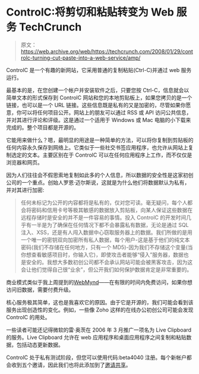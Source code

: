 # ControlC:将剪切和粘贴转变为 Web 服务 TechCrunch

> 原文：<https://web.archive.org/web/https://techcrunch.com/2008/01/29/controlc-turning-cut-paste-into-a-web-service/amp/>

ControlC 是一个有趣的新网站，它采用普通的复制粘贴(Ctrl-C)并通过 web 服务运行。

最基本的是，在您创建一个帐户并安装软件之后，只要您按 Ctrl-C，信息就会以简单文本的形式保存到 ControlC 网站和您的本地剪贴板上，如果您拷贝的是一个链接，也可以是一个 URL 链接。这些信息既是私有的又是加密的，尽管如果你愿意，你可以将任何项目公开。网站上的朋友可以通过 RSS 或 API 访问公共信息，并对其进行评论和评级。这是通过一个适用于 Windows 或 Mac 电脑的小下载来完成的。整个项目都是开源的。

它能用来做什么？嗯，最明显的用途是一种简单的方法，可以将你复制到剪贴板的任何内容永久保存到网络上。它类似于一些社交书签应用程序，也允许从网站上复制选定的文本。主要区别在于 ControlC 可以在任何应用程序上工作，而不仅仅是浏览器和网页。

因为人们往往会不假思索地复制如此多的个人信息，所以数据的安全性是这家初创公司的一个重点。创始人罗恩·迈尔斯说，这就是为什么他们将数据默认为私有，并对其进行加密:

> 任何未标记为公开的内容都将是私有的，仅对您可读。毫无疑问，每个人都会将密码和信用卡号等极其敏感的数据放入剪贴板，向某人保证这些数据在远程存储时是安全的并不是一件容易的事情。投入 ControlC 的开发时间几乎有一半是为了确保在任何情况下都不会暴露私有数据，无论是通过 SQL 注入、XSS，还是有人闯入数据中心窃取服务器上的数据。我们所做的是用一个唯一的密钥双向加密所有私人数据，每个用户-这是基于他们的纯文本密码(我们不存储在任何地方，只有一个 MD5)-因为我们不存储这个变量(当你想查看敏感项目时，你输入它)，即使攻击者能够“侵入”服务器，数据也是安全的。我想大多数初创公司都不会承认网站可能会被黑客攻击，因为这会让他们觉得自己很“业余”，但公开我们如何保护数据肯定是非常重要的。

商业模式类似于我上周提到的[WebMynd](https://web.archive.org/web/20230203091821/https://techcrunch.com/tag/webmynd/)——在有限的时间内免费访问，如果你想访问旧数据，需要付费升级。

核心服务极其简单，这也是我喜欢它的原因。由于它是开源的，我们可能会看到该服务出现创造性的变化。例如，一些像 Zoho 这样的在线办公初创公司可能会发现 ControlC 的用处。

一些读者可能还记得微软的雷·奥茨在 2006 年 3 月推广一项名为 Live Clipboard 的服务。Live Clipboard 允许在 web 应用程序和桌面应用程序之间复制和粘贴数据，包括动态更新数据。

ControlC 处于私有测试阶段，但您可以使用代码:beta4040 注册。每个新帐户都会收到五个邀请，因此我们也将此添加到了[邀请共享](https://web.archive.org/web/20230203091821/http://www.inviteshare.com/site.php?id=87)。

<amp-analytics data-credentials="include" class="i-amphtml-layout-fixed i-amphtml-layout-size-defined" i-amphtml-layout="fixed"></amp-analytics>